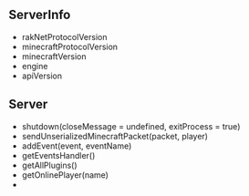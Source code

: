 ## ServerInfo
- rakNetProtocolVersion
-	minecraftProtocolVersion
-	minecraftVersion 
-	engine 
- apiVersion 
## Server
- shutdown(closeMessage = undefined, exitProcess = true)
- sendUnserializedMinecraftPacket(packet, player)
- addEvent(event, eventName)
- getEventsHandler()
- getAllPlugins()
- getOnlinePlayer(name)
- 
